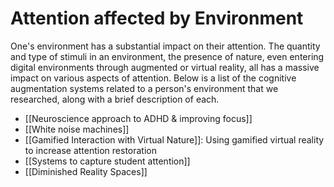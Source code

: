 # Attention affected by Environment
One's environment has a substantial impact on their attention. The quantity and type of stimuli in an environment, the presence of nature, even entering digital environments through augmented or virtual reality, all has a massive impact on various aspects of attention. Below is a list of the cognitive augmentation systems related to a person's environment that we researched, along with a brief description of each.

- [[Neuroscience approach to ADHD & improving focus]]
- [[White noise machines]]
- [[Gamified Interaction with Virtual Nature]]: Using gamified virtual reality to increase attention restoration
- [[Systems to capture student attention]]
- [[Diminished Reality Spaces]]
